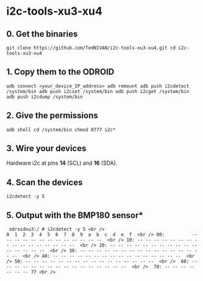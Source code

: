 # i2c-tools-xu3-xu4

## 0. Get the binaries
`git clone https://github.com/TedNIVAN/i2c-tools-xu3-xu4.git
cd i2c-tools-xu3-xu4`

## 1. Copy them to the ODROID
`adb connect <your_device_IP_address>
adb remount
adb push i2cdetect /system/bin
adb push i2cset /system/bin
adb push i2cget /system/bin
adb push i2cdump /system/bin`

## 2. Give the permissions
`adb shell
cd /system/bin
chmod 0777 i2c*`

## 3. Wire your devices
Hardware i2c at pins **14** (SCL) and **16** (SDA).

## 4. Scan the devices
`i2cdetect -y 5`

## 5. Output with the BMP180 sensor*
`
odroidxu3:/ # i2cdetect -y 5 <br />                                                  
     0  1  2  3  4  5  6  7  8  9  a  b  c  d  e  f  <br />
00:          -- -- -- -- -- -- -- -- -- -- -- -- --  <br />
10: -- -- -- -- -- -- -- -- -- -- -- -- -- -- -- --  <br />
20: -- -- -- -- -- -- -- -- -- -- -- -- -- -- -- --  <br />
30: -- -- -- -- -- -- -- -- -- -- -- -- -- -- -- --  <br />
40: -- -- -- -- -- -- -- -- -- -- -- -- -- -- -- --  <br />
50: -- -- -- -- -- -- -- -- -- -- -- -- -- -- -- --  <br /> 
60: -- -- -- -- -- -- -- -- -- -- -- -- -- -- -- --  <br /> 
70: -- -- -- -- -- -- -- 77 <br />`
